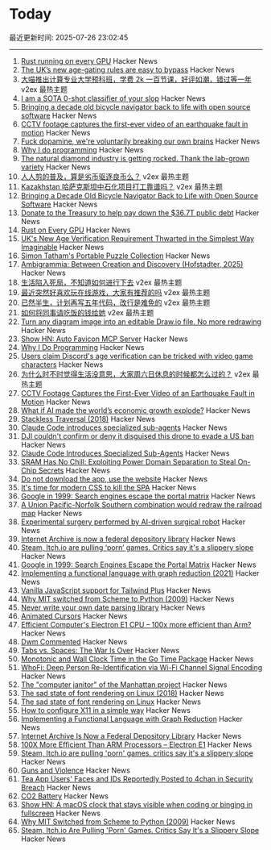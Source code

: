 # Today

最近更新时间: 2025-07-26 23:02:45

--- 
1. [Rust running on every GPU](https://rust-gpu.github.io/blog/2025/07/25/rust-on-every-gpu/) Hacker News
2. [The UK’s new age-gating rules are easy to bypass](https://www.theverge.com/analysis/713773/uk-online-safety-act-age-verification-bypass-vpn) Hacker News
3. [大喵推出计算专业大学预科班，学费 2k 一百节课，好评如潮，错过等一年](https://www.v2ex.com/t/1147782) v2ex 最热主题
4. [I am a SOTA 0-shot classifier of your slop](https://christopherkrapu.com/blog/2025/i-know-you-didnt-write-that/) Hacker News
5. [Bringing a decade old bicycle navigator back to life with open source software](https://raymii.org/s/blog/Bringing_a_Decade_Old_Bicycle_Navigator_Back_to_Life_with_Open_Source_Software_and_DOOM.html) Hacker News
6. [CCTV footage captures the first-ever video of an earthquake fault in motion](https://www.smithsonianmag.com/smart-news/cctv-footage-captures-the-first-ever-video-of-an-earthquake-fault-in-motion-shining-a-rare-light-on-seismic-dynamics-180987034/) Hacker News
7. [Fuck dopamine, we're voluntarily breaking our own brains](https://anushkakarmakar.substack.com/p/35-fuck-dopamine) Hacker News
8. [Why I do programming](https://esafev.com/notes/why-i-do-programming/) Hacker News
9. [The natural diamond industry is getting rocked. Thank the lab-grown variety](https://www.cbc.ca/news/business/lab-grown-diamonds-1.7592336) Hacker News
10. [人人剪的普及，算是劣币驱逐良币么？](https://www.v2ex.com/t/1147822) v2ex 最热主题
11. [Kazakhstan 哈萨克斯坦中石化项目打工靠谱吗？](https://www.v2ex.com/t/1147811) v2ex 最热主题
12. [Bringing a Decade Old Bicycle Navigator Back to Life with Open Source Software](https://raymii.org/s/blog/Bringing_a_Decade_Old_Bicycle_Navigator_Back_to_Life_with_Open_Source_Software_and_DOOM.html) Hacker News
13. [Donate to the Treasury to help pay down the $36.7T public debt](https://www.pay.gov/public/form/start/23779454) Hacker News
14. [Rust on Every GPU](https://rust-gpu.github.io/blog/2025/07/25/rust-on-every-gpu/) Hacker News
15. [UK's New Age Verification Requirement Thwarted in the Simplest Way Imaginable](https://gizmodo.com/uks-new-age-verification-requirement-thwarted-in-the-simplest-way-imaginable-2000634637) Hacker News
16. [Simon Tatham's Portable Puzzle Collection](https://www.chiark.greenend.org.uk/~sgtatham/puzzles/) Hacker News
17. [Ambigrammia: Between Creation and Discovery (Hofstadter, 2025)](https://yalebooks.yale.edu/book/9780300275438/ambigrammia/) Hacker News
18. [生活陷入死局，不知道如何进行下去](https://www.v2ex.com/t/1147813) v2ex 最热主题
19. [最近突然好喜欢玩在线游戏，大家有推荐的吗](https://www.v2ex.com/t/1147810) v2ex 最热主题
20. [已然半生，计划再写五年代码，改行是难免的](https://www.v2ex.com/t/1147807) v2ex 最热主题
21. [如何将同事请吃饭的钱给她](https://www.v2ex.com/t/1147799) v2ex 最热主题
22. [Turn any diagram image into an editable Draw.io file. No more redrawing](https://imagetodrawio.com/) Hacker News
23. [Show HN: Auto Favicon MCP Server](https://github.com/dh1011/auto-favicon-mcp) Hacker News
24. [Why I Do Programming](https://esafev.com/notes/why-i-do-programming/) Hacker News
25. [Users claim Discord's age verification can be tricked with video game characters](https://www.thepinknews.com/2025/07/25/discord-video-game-characters-age-verification-checks-uk-online-safety-act/) Hacker News
26. [为什么时不时觉得生活没意思，大家周六日休息的时候都怎么过的？](https://www.v2ex.com/t/1147808) v2ex 最热主题
27. [CCTV Footage Captures the First-Ever Video of an Earthquake Fault in Motion](https://www.smithsonianmag.com/smart-news/cctv-footage-captures-the-first-ever-video-of-an-earthquake-fault-in-motion-shining-a-rare-light-on-seismic-dynamics-180987034/) Hacker News
28. [What if AI made the world’s economic growth explode?](https://www.economist.com/briefing/2025/07/24/what-if-ai-made-the-worlds-economic-growth-explode) Hacker News
29. [Stackless Traversal (2018)](https://www.dyalog.com/blog/2018/01/stackless-traversal/) Hacker News
30. [Claude Code introduces specialized sub-agents](https://docs.anthropic.com/en/docs/claude-code/sub-agents) Hacker News
31. [DJI couldn't confirm or deny it disguised this drone to evade a US ban](https://www.theverge.com/report/714103/dji-skyrover-x1-evade-ban-amazon) Hacker News
32. [Claude Code Introduces Specialized Sub-Agents](https://docs.anthropic.com/en/docs/claude-code/sub-agents) Hacker News
33. [SRAM Has No Chill: Exploiting Power Domain Separation to Steal On-Chip Secrets](https://cacm.acm.org/research-highlights/sram-has-no-chill-exploiting-power-domain-separation-to-steal-on-chip-secrets/) Hacker News
34. [Do not download the app, use the website](https://idiallo.com/blog/dont-download-apps) Hacker News
35. [It's time for modern CSS to kill the SPA](https://www.jonoalderson.com/conjecture/its-time-for-modern-css-to-kill-the-spa/) Hacker News
36. [Google in 1999: Search engines escape the portal matrix](https://cybercultural.com/p/google-1999/) Hacker News
37. [A Union Pacific-Norfolk Southern combination would redraw the railroad map](https://www.trains.com/trn/news-reviews/news-wire/a-union-pacific-norfolk-southern-combination-would-redraw-the-railroad-map/) Hacker News
38. [Experimental surgery performed by AI-driven surgical robot](https://arstechnica.com/science/2025/07/experimental-surgery-performed-by-ai-driven-surgical-robot/) Hacker News
39. [Internet Archive is now a federal depository library](https://www.kqed.org/news/12049420/sf-based-internet-archive-is-now-a-federal-depository-library-what-does-that-mean) Hacker News
40. [Steam, Itch.io are pulling ‘porn’ games. Critics say it's a slippery slope](https://www.wired.com/story/steam-itchio-are-pulling-porn-games-censorship/) Hacker News
41. [Google in 1999: Search Engines Escape the Portal Matrix](https://cybercultural.com/p/google-1999/) Hacker News
42. [Implementing a functional language with graph reduction (2021)](https://thma.github.io/posts/2021-12-27-Implementing-a-functional-language-with-Graph-Reduction.html) Hacker News
43. [Vanilla JavaScript support for Tailwind Plus](https://tailwindcss.com/blog/vanilla-js-support-for-tailwind-plus) Hacker News
44. [Why MIT switched from Scheme to Python (2009)](https://www.wisdomandwonder.com/link/2110/why-mit-switched-from-scheme-to-python) Hacker News
45. [Never write your own date parsing library](https://www.zachleat.com/web/adventures-in-date-parsing/) Hacker News
46. [Animated Cursors](https://tattoy.sh/news/animated-cursors/) Hacker News
47. [Efficient Computer's Electron E1 CPU – 100x more efficient than Arm?](https://morethanmoore.substack.com/p/efficient-computers-electron-e1-cpu) Hacker News
48. [Dwm Commented](https://github.com/bakkeby/dwm-commented) Hacker News
49. [Tabs vs. Spaces: The War Is Over](https://xn--gckvb8fzb.com/tabs-vs-spaces-the-war-is-over/) Hacker News
50. [Monotonic and Wall Clock Time in the Go Time Package](https://victoriametrics.com/blog/go-time-monotonic-wall-clock/index.html) Hacker News
51. [WhoFi: Deep Person Re-Identification via Wi-Fi Channel Signal Encoding](https://arxiv.org/abs/2507.12869) Hacker News
52. [The "computer janitor" of the Manhattan project](https://www.allaboutcircuits.com/news/richard-hamming-the-computer-janitor-of-the-manhattan-project/) Hacker News
53. [The sad state of font rendering on Linux (2018)](https://pandasauce.org/post/linux-fonts/) Hacker News
54. [The sad state of font rendering on Linux](https://pandasauce.org/post/linux-fonts/) Hacker News
55. [How to configure X11 in a simple way](https://eugene-andrienko.com/en/it/2025/07/24/x11-configuration-simple.html) Hacker News
56. [Implementing a Functional Language with Graph Reduction](https://thma.github.io/posts/2021-12-27-Implementing-a-functional-language-with-Graph-Reduction.html) Hacker News
57. [Internet Archive Is Now a Federal Depository Library](https://www.kqed.org/news/12049420/sf-based-internet-archive-is-now-a-federal-depository-library-what-does-that-mean) Hacker News
58. [100X More Efficient Than ARM Processors – Electron E1](https://morethanmoore.substack.com/p/efficient-computers-electron-e1-cpu) Hacker News
59. [Steam, Itch.io are pulling 'porn' games. critics say it's a slippery slope](https://www.wired.com/story/steam-itchio-are-pulling-porn-games-censorship/) Hacker News
60. [Guns and Violence](https://rajivsethi.substack.com/p/guns-violence) Hacker News
61. [Tea App Users' Faces and IDs Reportedly Posted to 4chan in Security Breach](https://www.cnet.com/tech/services-and-software/tea-app-users-faces-and-ids-reportedly-posted-to-4chan-in-security-breach/) Hacker News
62. [CO2 Battery](https://energydome.com/co2-battery/) Hacker News
63. [Show HN: A macOS clock that stays visible when coding or binging in fullscreen](https://cornertime.app/en) Hacker News
64. [Why MIT Switched from Scheme to Python (2009)](https://www.wisdomandwonder.com/link/2110/why-mit-switched-from-scheme-to-python) Hacker News
65. [Steam, Itch.io Are Pulling 'Porn' Games. Critics Say It's a Slippery Slope](https://www.wired.com/story/steam-itchio-are-pulling-porn-games-censorship/) Hacker News
